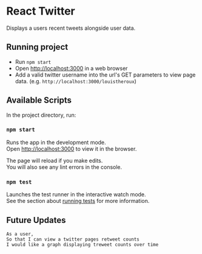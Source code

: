# React Twitter

Displays a users recent tweets alongside user data.

## Running project

- Run `npm start`
- Open [http://localhost:3000](http://localhost:3000) in a web browser
- Add a valid twitter username into the url's GET parameters to view page data. (e.g. `http://localhost:3000/louistheroux`)

## Available Scripts

In the project directory, run:

### `npm start`

Runs the app in the development mode.<br>
Open [http://localhost:3000](http://localhost:3000) to view it in the browser.

The page will reload if you make edits.<br>
You will also see any lint errors in the console.

### `npm test`

Launches the test runner in the interactive watch mode.<br>
See the section about [running tests](https://facebook.github.io/create-react-app/docs/running-tests) for more information.

## Future Updates

```
As a user,
So that I can view a twitter pages retweet counts
I would like a graph displaying treweet counts over time
```
